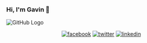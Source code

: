 ### Hi, I'm Gavin 👋

![GitHub Logo](https://media0.giphy.com/media/AOSwwqVjNZlDO/giphy.gif?cid=ecf05e47cf00da701398b88f80551e2a3220b46a6d086df0&rid=giphy.gif)

<p align="center">
  <a href="https://www.facebook.com/gavin.stahl.7"><img src="https://img.icons8.com/color/96/000000/facebook.png" alt="facebook"/></a>
  <a href="https://twitter.com/stahlgazer"><img src="https://img.icons8.com/color/96/000000/twitter-squared.png" alt="twitter"/></a>
  <a href="https://www.linkedin.com/in/gavin-stahl-0842b6184/"><img src="https://img.icons8.com/color/96/000000/linkedin.png" alt="linkedin"/></a>
</p>
